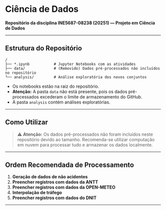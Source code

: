 # Ciência de Dados

**Repositório da disciplina INE5687-08238 (20251) — Projeto em Ciência de Dados**

---

## Estrutura do Repositório

```
/
├── *.ipynb           # Jupyter Notebooks com as atividades
├── data/             # (Removido) Dados pré-processados não incluídos no repositório
└── analysis/         # Análise exploratória dos novos conjuntos
```

- Os notebooks estão na raiz do repositório.
- **Atenção:** A pasta `data` não está presente, pois os dados pré-processados excederam o limite de armazenamento do GitHub.
- A pasta `analysis` contém análises exploratórias.

---

## Como Utilizar

> ⚠️ **Atenção:** Os dados pré-processados não foram incluídos neste repositório devido ao tamanho. Recomenda-se utilizar computação em nuvem para processar tudo e armazenar os dados localmente.

---

## Ordem Recomendada de Processamento

1. **Geração de dados de não acidentes**
2. **Preencher registros com dados da ANTT**
3. **Preencher registros com dados da OPEN-METEO**
4. **Interpolação de tráfego**
5. **Preencher registros com dados do DNIT**

---
